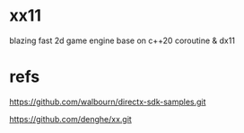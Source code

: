 # xx11

blazing fast 2d game engine base on c++20 coroutine &amp; dx11


# refs

https://github.com/walbourn/directx-sdk-samples.git

https://github.com/denghe/xx.git
